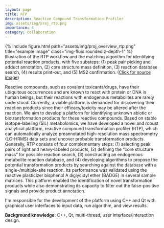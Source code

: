 ```yaml
---
layout: page
title: RTP
description: Reactive Compound Transformation Profiler
img: assets/img/proj_rtp.png
importance: 4
category: collaboration
---
```


<div class="row">
    <div style="margin-left: auto; margin-right: auto;">
        {% include figure.html path="assets/img/proj_overview_rtp.png" title="example image" class="img-fluid rounded z-depth-1" %}
    </div>
</div>
<div class="caption">
    Illustration of the RTP workflow and the matching algorithm for identifying potential reaction products, with five substeps: (1) peak pair picking and adduct annotation, (2) core structure mass definition, (3) reaction database search, (4) results print-out, and (5) MS2 confirmation. (<a href="https://pubs.acs.org/doi/abs/10.1021/acs.est.1c05262">Click for source image</a>)
</div>

<p class="justify">
Reactive compounds, such as covalent toxicants/drugs, have their ubiquitous occurrences and are known to react with protein or DNA in human beings, but their reactions with endogenous metabolites are rarely understood. Currently, a viable platform is demanded for discovering their reaction products since their efficacy/toxicity may be altered after the reaction. We aim to develop a platform for identifying unknown abiotic or biotransformation products for these reactive compounds. Based on stable isotope-labeling (SIL) metabolomics, we have developed a novel and robust analytical platform, reactive compound transformation profiler (RTP), which can automatically analyze preannotated high-resolution mass spectrometry (LC-HRMS) data sets and uncover probable transformation products. Generally, RTP consists of four complementary steps: (1) selecting peak pairs of light and heavy-labeled products, (2) defining the “core structure mass” for possible reaction search, (3) constructing an endogenous metabolite reaction database, and (4) developing algorithms to propose the potential transformation products by searching against the database with a single-/multiple-site reaction. Its performance was validated using the reactive plasticizer bisphenol A diglycidyl ether (BADGE) in several sample matrices. This platform enabled the identification of novel transformation products while also demonstrating its capacity to filter out the false-positive signals and provide product annotation.
</p>

<p class="justify">
I'm responsible for the development of the platform using C++ and Qt with graphical user interfaces to input data, run algorithm, and view results.
</p>

<p class="justify">
<strong>Background knowledge:</strong> C++, Qt, multi-thread, user interface/interaction design.
</p>